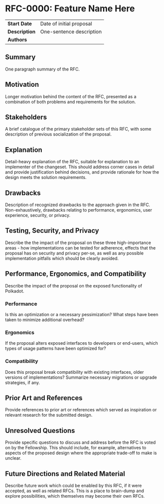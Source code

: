 # RFC-0000: Feature Name Here

|                 |                                                                                             |
| --------------- | ------------------------------------------------------------------------------------------- |
| **Start Date**  | Date of initial proposal                                                                    |
| **Description** | One-sentence description                                                                    |
| **Authors**     |                                                                                             |

## Summary

One paragraph summary of the RFC.

## Motivation

Longer motivation behind the content of the RFC, presented as a combination of both problems and requirements for the solution.

## Stakeholders

A brief catalogue of the primary stakeholder sets of this RFC, with some description of previous socialization of the proposal.

## Explanation

Detail-heavy explanation of the RFC, suitable for explanation to an implementer of the changeset. This should address corner cases in detail and provide justification behind decisions, and provide rationale for how the design meets the solution requirements.

## Drawbacks

Description of recognized drawbacks to the approach given in the RFC. Non-exhaustively, drawbacks relating to performance, ergonomics, user experience, security, or privacy.

## Testing, Security, and Privacy

Describe the the impact of the proposal on these three high-importance areas - how implementations can be tested for adherence, effects that the proposal has on security and privacy per-se, as well as any possible implementation pitfalls which should be clearly avoided.

## Performance, Ergonomics, and Compatibility

Describe the impact of the proposal on the exposed functionality of Polkadot.

### Performance

Is this an optimization or a necessary pessimization? What steps have been taken to minimize additional overhead?

### Ergonomics

If the proposal alters exposed interfaces to developers or end-users, which types of usage patterns have been optimized for?

### Compatibility

Does this proposal break compatibility with existing interfaces, older versions of implementations? Summarize necessary migrations or upgrade strategies, if any.

## Prior Art and References

Provide references to prior art or references which served as inspiration or relevant research for the submitted design.

## Unresolved Questions

Provide specific questions to discuss and address before the RFC is voted on by the Fellowship. This should include, for example, alternatives to aspects of the proposed design where the appropriate trade-off to make is unclear.

## Future Directions and Related Material

Describe future work which could be enabled by this RFC, if it were accepted, as well as related RFCs. This is a place to brain-dump and explore possibilities, which themselves may become their own RFCs.
